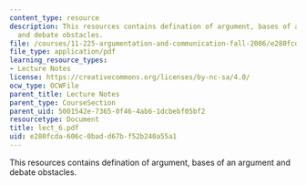 ```yaml
---
content_type: resource
description: This resources contains defination of argument, bases of an argument
  and debate obstacles.
file: /courses/11-225-argumentation-and-communication-fall-2006/e280fcda606c0badd67bf52b240a55a1_lect_6.pdf
file_type: application/pdf
learning_resource_types:
- Lecture Notes
license: https://creativecommons.org/licenses/by-nc-sa/4.0/
ocw_type: OCWFile
parent_title: Lecture Notes
parent_type: CourseSection
parent_uid: 5001542e-7365-0f46-4ab6-1dcbebf05bf2
resourcetype: Document
title: lect_6.pdf
uid: e280fcda-606c-0bad-d67b-f52b240a55a1
---
```

This resources contains defination of argument, bases of an argument and debate obstacles.
